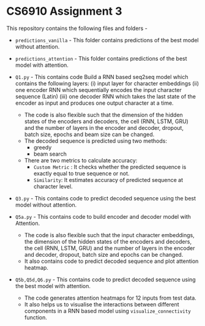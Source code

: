 # CS6910 Assignment 3
This repository contains the following files and folders -
* `predictions_vanilla` - This folder contains predictions of the best model without attention.
* `predictions_attention` -  This folder contains predictions of the best model with attention.
* `Q1.py` - This contains code Build a RNN based seq2seq model which contains the following layers: 
  (i) input layer for character embeddings 
  (ii) one encoder RNN which sequentially encodes the input character sequence (Latin) 
  (iii) one decoder RNN which takes the last state of the encoder as input and produces one output character at a time.

   * The code is also flexible such that the dimension of the hidden states of the encoders and decoders, the cell (RNN, LSTM, GRU) and the number of layers in the encoder and decoder, dropout, batch size, epochs and beam size can be changed.
   * The decoded sequence is predicted using two methods:
       * greedy
       * beam search
   * There are two metrics to calculate accuracy:
       * `Custom Metric` : It checks whether the predicted sequence is exactly equal to true sequence or not.
       * `Similarity`: It estimates accuracy of predicted sequence at character level.
       
* `Q3.py` - This contains code to predict decoded sequence using the best model without attention.
* `Q5a.py` - This contains code to build encoder and decoder model with Attention.
   * The code is also flexible such that the input character embeddings, the dimension of the hidden states of the encoders and decoders, the cell (RNN, LSTM, GRU) and the number of layers in the encoder and decoder, dropout, batch size and epochs can be changed.
   * It also contains code to predict decoded sequence and plot attention heatmap.
   
* `Q5b,Q5d,Q6.py` - This contains code to predict decoded sequence using the best model with attention.
   * The code generates attention heatmaps for 12 inputs from test data.
   * It also helps us to visualise the interactions between different components in a RNN based model using `visualize_connectivity` function.
